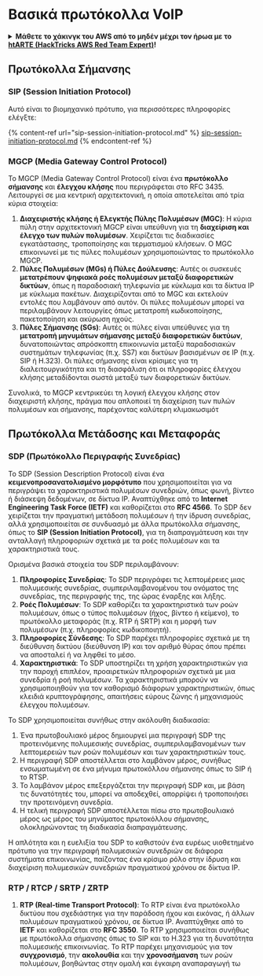 # Βασικά πρωτόκολλα VoIP

<details>

<summary><strong>Μάθετε το χάκινγκ του AWS από το μηδέν μέχρι τον ήρωα με το</strong> <a href="https://training.hacktricks.xyz/courses/arte"><strong>htARTE (HackTricks AWS Red Team Expert)</strong></a><strong>!</strong></summary>

Άλλοι τρόποι υποστήριξης του HackTricks:

* Αν θέλετε να δείτε την **εταιρεία σας να διαφημίζεται στο HackTricks** ή να **κατεβάσετε το HackTricks σε μορφή PDF** Ελέγξτε τα [**ΣΧΕΔΙΑ ΣΥΝΔΡΟΜΗΣ**](https://github.com/sponsors/carlospolop)!
* Αποκτήστε το [**επίσημο PEASS & HackTricks swag**](https://peass.creator-spring.com)
* Ανακαλύψτε [**The PEASS Family**](https://opensea.io/collection/the-peass-family), τη συλλογή μας από αποκλειστικά [**NFTs**](https://opensea.io/collection/the-peass-family)
* **Εγγραφείτε στη** 💬 [**ομάδα Discord**](https://discord.gg/hRep4RUj7f) ή στη [**ομάδα telegram**](https://t.me/peass) ή **ακολουθήστε** μας στο **Twitter** 🐦 [**@carlospolopm**](https://twitter.com/hacktricks_live)**.**
* **Μοιραστείτε τα χάκινγκ κόλπα σας υποβάλλοντας PRs στα** [**HackTricks**](https://github.com/carlospolop/hacktricks) και [**HackTricks Cloud**](https://github.com/carlospolop/hacktricks-cloud) αποθετήρια του github.

</details>

## Πρωτόκολλα Σήμανσης

### SIP (Session Initiation Protocol)

Αυτό είναι το βιομηχανικό πρότυπο, για περισσότερες πληροφορίες ελέγξτε:

{% content-ref url="sip-session-initiation-protocol.md" %}
[sip-session-initiation-protocol.md](sip-session-initiation-protocol.md)
{% endcontent-ref %}

### MGCP (Media Gateway Control Protocol)

Το MGCP (Media Gateway Control Protocol) είναι ένα **πρωτόκολλο σήμανσης** και **έλεγχου κλήσης** που περιγράφεται στο RFC 3435. Λειτουργεί σε μια κεντρική αρχιτεκτονική, η οποία αποτελείται από τρία κύρια στοιχεία:

1. **Διαχειριστής κλήσης ή Ελεγκτής Πύλης Πολυμέσων (MGC)**: Η κύρια πύλη στην αρχιτεκτονική MGCP είναι υπεύθυνη για τη **διαχείριση και έλεγχο των πυλών πολυμέσων**. Χειρίζεται τις διαδικασίες εγκατάστασης, τροποποίησης και τερματισμού κλήσεων. Ο MGC επικοινωνεί με τις πύλες πολυμέσων χρησιμοποιώντας το πρωτόκολλο MGCP.
2. **Πύλες Πολυμέσων (MGs) ή Πύλες Δούλευσης**: Αυτές οι συσκευές **μετατρέπουν ψηφιακά ροές πολυμέσων μεταξύ διαφορετικών δικτύων**, όπως η παραδοσιακή τηλεφωνία με κύκλωμα και τα δίκτυα IP με κύκλωμα πακέτων. Διαχειρίζονται από το MGC και εκτελούν εντολές που λαμβάνουν από αυτόν. Οι πύλες πολυμέσων μπορεί να περιλαμβάνουν λειτουργίες όπως μετατροπή κωδικοποίησης, πακετοποίηση και ακύρωση ηχούς.
3. **Πύλες Σήμανσης (SGs)**: Αυτές οι πύλες είναι υπεύθυνες για τη **μετατροπή μηνυμάτων σήμανσης μεταξύ διαφορετικών δικτύων**, δυνατοποιώντας απρόσκοπτη επικοινωνία μεταξύ παραδοσιακών συστημάτων τηλεφωνίας (π.χ. SS7) και δικτύων βασισμένων σε IP (π.χ. SIP ή H.323). Οι πύλες σήμανσης είναι κρίσιμες για τη διαλειτουργικότητα και τη διασφάλιση ότι οι πληροφορίες έλεγχου κλήσης μεταδίδονται σωστά μεταξύ των διαφορετικών δικτύων.

Συνολικά, το MGCP κεντρικεύει τη λογική έλεγχου κλήσης στον διαχειριστή κλήσης, πράγμα που απλοποιεί τη διαχείριση των πυλών πολυμέσων και σήμανσης, παρέχοντας καλύτερη κλιμακωσιμότ
## Πρωτόκολλα Μετάδοσης και Μεταφοράς

### SDP (Πρωτόκολλο Περιγραφής Συνεδρίας)

Το SDP (Session Description Protocol) είναι ένα **κειμενοπροσανατολισμένο μορφότυπο** που χρησιμοποιείται για να περιγράψει τα χαρακτηριστικά πολυμέσων συνεδριών, όπως φωνή, βίντεο ή διάσκεψη δεδομένων, σε δίκτυα IP. Αναπτύχθηκε από το **Internet Engineering Task Force (IETF)** και καθορίζεται στο **RFC 4566**. Το SDP δεν χειρίζεται την πραγματική μετάδοση πολυμέσων ή την ίδρυση συνεδρίας, αλλά χρησιμοποιείται σε συνδυασμό με άλλα πρωτόκολλα σήμανσης, όπως το **SIP (Session Initiation Protocol)**, για τη διαπραγμάτευση και την ανταλλαγή πληροφοριών σχετικά με τα ροές πολυμέσων και τα χαρακτηριστικά τους.

Ορισμένα βασικά στοιχεία του SDP περιλαμβάνουν:

1. **Πληροφορίες Συνεδρίας**: Το SDP περιγράφει τις λεπτομέρειες μιας πολυμεσικής συνεδρίας, συμπεριλαμβανομένου του ονόματος της συνεδρίας, της περιγραφής της, της ώρας έναρξης και λήξης.
2. **Ροές Πολυμέσων**: Το SDP καθορίζει τα χαρακτηριστικά των ροών πολυμέσων, όπως ο τύπος πολυμέσων (ήχος, βίντεο ή κείμενο), το πρωτόκολλο μεταφοράς (π.χ. RTP ή SRTP) και η μορφή των πολυμέσων (π.χ. πληροφορίες κωδικοποιητή).
3. **Πληροφορίες Σύνδεσης**: Το SDP παρέχει πληροφορίες σχετικά με τη διεύθυνση δικτύου (διεύθυνση IP) και τον αριθμό θύρας όπου πρέπει να αποσταλεί ή να ληφθεί το μέσο.
4. **Χαρακτηριστικά**: Το SDP υποστηρίζει τη χρήση χαρακτηριστικών για την παροχή επιπλέον, προαιρετικών πληροφοριών σχετικά με μια συνεδρία ή ροή πολυμέσων. Τα χαρακτηριστικά μπορούν να χρησιμοποιηθούν για τον καθορισμό διάφορων χαρακτηριστικών, όπως κλειδιά κρυπτογράφησης, απαιτήσεις εύρους ζώνης ή μηχανισμούς έλεγχου πολυμέσων.

Το SDP χρησιμοποιείται συνήθως στην ακόλουθη διαδικασία:

1. Ένα πρωτοβουλιακό μέρος δημιουργεί μια περιγραφή SDP της προτεινόμενης πολυμεσικής συνεδρίας, συμπεριλαμβανομένων των λεπτομερειών των ροών πολυμέσων και των χαρακτηριστικών τους.
2. Η περιγραφή SDP αποστέλλεται στο λαμβάνον μέρος, συνήθως ενσωματωμένη σε ένα μήνυμα πρωτοκόλλου σήμανσης όπως το SIP ή το RTSP.
3. Το λαμβάνον μέρος επεξεργάζεται την περιγραφή SDP και, με βάση τις δυνατότητές του, μπορεί να αποδεχθεί, απορρίψει ή τροποποιήσει την προτεινόμενη συνεδρία.
4. Η τελική περιγραφή SDP αποστέλλεται πίσω στο πρωτοβουλιακό μέρος ως μέρος του μηνύματος πρωτοκόλλου σήμανσης, ολοκληρώνοντας τη διαδικασία διαπραγμάτευσης.

Η απλότητα και η ευελιξία του SDP το καθιστούν ένα ευρέως υιοθετημένο πρότυπο για την περιγραφή πολυμεσικών συνεδριών σε διάφορα συστήματα επικοινωνίας, παίζοντας ένα κρίσιμο ρόλο στην ίδρυση και διαχείριση πολυμεσικών συνεδριών πραγματικού χρόνου σε δίκτυα IP.

### RTP / RTCP / SRTP / ZRTP

1. **RTP (Real-time Transport Protocol)**: Το RTP είναι ένα πρωτόκολλο δικτύου που σχεδιάστηκε για την παράδοση ήχου και εικόνας, ή άλλων πολυμέσων πραγματικού χρόνου, σε δίκτυα IP. Αναπτύχθηκε από το **IETF** και καθορίζεται στο **RFC 3550**. Το RTP χρησιμοποιείται συνήθως με πρωτόκολλα σήμανσης όπως το SIP και το H.323 για τη δυνατότητα πολυμεσικής επικοινωνίας. Το RTP παρέχει μηχανισμούς για τον **συγχρονισμό**, την **ακολουθία** και την **χρονοσήμανση** των ροών πολυμέσων, βοηθώντας στην ομαλή και έγκαιρη αναπαραγωγή τω
